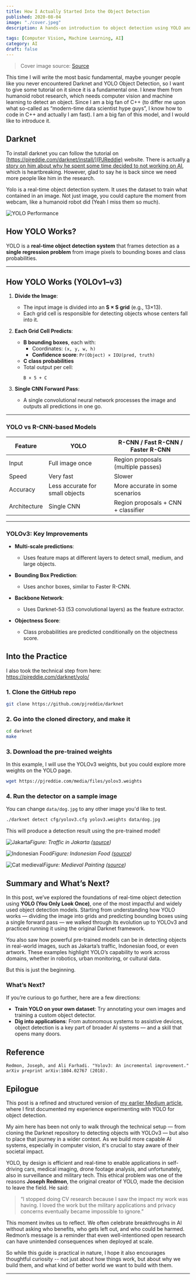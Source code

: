 ```yaml
---
title: How I Actually Started Into the Object Detection
published: 2020-08-04
image: "./cover.jpeg"
description: A hands-on introduction to object detection using YOLO and Darknet, exploring how real-time computer vision works and how it can be applied in practical, everyday scenarios — from robotics to recognizing traffic and food. Also includes ethical reflections on the technology's impact.

tags: [Computer Vision, Machine Learning, AI]
category: AI
draft: false
---
```


> Cover image source: [Source](https://unsplash.com/photos/surveillance-footage-shows-a-person-under-red-detection-16iRt-FsVgY)

This time I will write the most basic fundamental, maybe younger people like you never encountered Darknet and YOLO Object Detection, so I want to give some tutorial on it since it is a fundamental one. I knew them from humanoid robot research, which needs computer vision and machine learning to detect an object. Since I am a big fan of C++ (to differ me upon what so-called as “modern-time data scientist hype guys”, I know how to code in C++ and actually I am fast). I am a big fan of this model, and I would like to introduce it.

## Darknet

To install darknet you can follow the tutorial on 
[https://pjreddie.com/darknet/install/](PJReddie) website. There is actually [a story on him about why he spent some time decided to not working on AI](https://medium.com/syncedreview/yolo-creator-says-he-stopped-cv-research-due-to-ethical-concerns-b55a291ebb29), which is heartbreaking. However, glad to say he is back since we need more people like him in the research.

Yolo is a real-time object detection system. It uses the dataset to train what contained in an image. Not just image, you could capture the moment from webcam, like a humanoid robot did (Yeah I miss them so much).

![YOLO Performance](https://miro.medium.com/v2/resize:fit:600/format:webp/0*0UQS9CoJsDYaVqie.png)

## How YOLO Works?
YOLO is a **real-time object detection system** that frames detection as a **single regression problem** from image pixels to bounding boxes and class probabilities.

---

## How YOLO Works (YOLOv1–v3)

1. **Divide the Image**:
   - The input image is divided into an **S × S grid** (e.g., 13×13).
   - Each grid cell is responsible for detecting objects whose centers fall into it.

2. **Each Grid Cell Predicts**:
   - **B bounding boxes**, each with:
     - Coordinates: `(x, y, w, h)`
     - **Confidence score**: `Pr(Object) × IOU(pred, truth)`
   - **C class probabilities**
   - Total output per cell:  
     ```
     B × 5 + C
     ```

3. **Single CNN Forward Pass**:
   - A single convolutional neural network processes the image and outputs all predictions in one go.

---

### YOLO vs R-CNN-based Models

| Feature        | YOLO                            | R-CNN / Fast R-CNN / Faster R-CNN          |
|----------------|----------------------------------|---------------------------------------------|
| Input          | Full image once                 | Region proposals (multiple passes)          |
| Speed          | Very fast                       | Slower                                       |
| Accuracy       | Less accurate for small objects | More accurate in some scenarios             |
| Architecture   | Single CNN                      | Region proposals + CNN + classifier         |

---

### YOLOv3: Key Improvements

- **Multi-scale predictions**:
  - Uses feature maps at different layers to detect small, medium, and large objects.

- **Bounding Box Prediction**:
  - Uses anchor boxes, similar to Faster R-CNN.

- **Backbone Network**:
  - Uses Darknet-53 (53 convolutional layers) as the feature extractor.

- **Objectness Score**:
  - Class probabilities are predicted conditionally on the objectness score.

## Into the Practice

I also took the technical step from here:  
https://pjreddie.com/darknet/yolo/

### 1. Clone the GitHub repo

```bash
git clone https://github.com/pjreddie/darknet
```

### 2. Go into the cloned directory, and make it

```bash
cd darknet
make
```

### 3. Download the pre-trained weights

In this example, I will use the YOLOv3 weights, but you could explore more weights on the YOLO page.

```bash
wget https://pjreddie.com/media/files/yolov3.weights
```

### 4. Run the detector on a sample image

You can change `data/dog.jpg` to any other image you'd like to test.

```bash
./darknet detect cfg/yolov3.cfg yolov3.weights data/dog.jpg
```

This will produce a detection result using the pre-trained model!

![Jakarta](https://miro.medium.com/v2/resize:fit:1400/format:webp/1*P8IWwsQGQje4AMlpHVj9kw.jpeg)*Figure: Traffic in Jakarta ([source](https://en.wikipedia.org/wiki/Transport_in_Jakarta))*


![Indonesian Food](https://miro.medium.com/v2/resize:fit:1400/format:webp/1*JB-FwebNFt9ByvWSEd_v4A.jpeg)*Figure: Indonesian Food ([source](https://thehoneycombers.com/singapore/indonesian-restaurants-in-singapore-where-to-get-your-rendang-nasi-goreng-tahu-telor-and-other-traditional-indonesian-food/))*

![Cat medieval](https://miro.medium.com/v2/resize:fit:370/format:webp/1*wrG31mRhKMYoHW4IOA-EuQ.jpeg)*Figure: Medieval Painting ([source](https://id.pinterest.com/pin/465489311482997333/))*

## Summary and What’s Next?

In this post, we’ve explored the foundations of real-time object detection using **YOLO (You Only Look Once)**, one of the most impactful and widely used object detection models. Starting from understanding how YOLO works — dividing the image into grids and predicting bounding boxes using a single forward pass — we walked through its evolution up to YOLOv3 and practiced running it using the original Darknet framework.

You also saw how powerful pre-trained models can be in detecting objects in real-world images, such as Jakarta’s traffic, Indonesian food, or even artwork. These examples highlight YOLO’s capability to work across domains, whether in robotics, urban monitoring, or cultural data.

But this is just the beginning.

### What’s Next?

If you’re curious to go further, here are a few directions:

- **Train YOLO on your own dataset**: Try annotating your own images and training a custom object detector.
- **Dig into applications**: From autonomous systems to assistive devices, object detection is a key part of broader AI systems — and a skill that opens many doors.

## Reference

```
Redmon, Joseph, and Ali Farhadi. "Yolov3: An incremental improvement." arXiv preprint arXiv:1804.02767 (2018).
```

## Epilogue

This post is a refined and structured version of [my earlier Medium article](https://medium.com/salmanhiro/how-i-actually-into-the-object-detection-3eee01a44dc1), where I first documented my experience experimenting with YOLO for object detection.

My aim here has been not only to walk through the technical setup — from cloning the Darknet repository to detecting objects with YOLOv3 — but also to place that journey in a wider context. As we build more capable AI systems, especially in computer vision, it's crucial to stay aware of their societal impact.

YOLO, by design is efficient and real-time to enable applications in self-driving cars, medical imaging, drone footage analysis, and unfortunately, also in surveillance and military tech. This ethical problem was one of the reasons **Joseph Redmon**, the original creator of YOLO, made the decision to leave the field. He said:

> “I stopped doing CV research because I saw the impact my work was having. I loved the work but the military applications and privacy concerns eventually became impossible to ignore.”

This moment invites us to reflect. We often celebrate breakthroughs in AI without asking who benefits, who gets left out, and who could be harmed. Redmon’s message is a reminder that even well-intentioned open research can have unintended consequences when deployed at scale.

So while this guide is practical in nature, I hope it also encourages thoughtful curiosity -- not just about how things work, but about why we build them, and what kind of better world we want to build with them.

---


